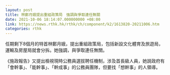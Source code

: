 ```yaml
---
layout: post
title: 林鄭月娥提出重組政策局　強調與爭取連任無關
date: 2021-10-06 18:14:07.000000000 +08:00
link: https://news.rthk.hk/rthk/ch/component/k2/1613820-20211006.htm
categories: rthk
---
```


任期剩下8個月的特首林鄭月娥，提出重組政策局，包括新設文化體育及旅遊局，運輸及房屋局就會分拆。她強調，與爭取連任無關。

《施政報告》又提出檢視現時公務員選拔聘任機制，涉及首長級人員，她說政府有「會幹事」、「能幹事」、「幹成事」的公務員團隊，但要找「想幹事」的人領導。
